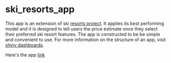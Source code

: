 # ski_resorts_app

This app is an extension of ski [resorts project](). It applies its best performing model and it is designed to tell users the price estimate once they select their preferred ski resort features. The app is constructed to be be simple and convenient to use. For more information on the structure of an app, visit [shiny dashboards](https://rstudio.github.io/shinydashboard/get_started.html).

Here's the app [link](https://aglasnovic.shinyapps.io/ski_app/)
